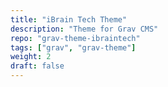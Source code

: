 ```yaml
---
title: "iBrain Tech Theme"
description: "Theme for Grav CMS"
repo: "grav-theme-ibraintech"
tags: ["grav", "grav-theme"]
weight: 2
draft: false
---
```

